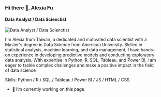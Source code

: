 ### Hi there 👋, Alexia Fu
#### Data Analyst / Data Scienctist
![Data Analyst / Data Scienctist](https://media.licdn.com/dms/image/C4D16AQG4SfxuRABW5A/profile-displaybackgroundimage-shrink_350_1400/0/1663860930129?e=1694044800&v=beta&t=y1Evo7TqtjRaLIoEAAbjhOTZsBJz_27EszPOpVlsV_Q)

I'm Alexia from Taiwan, a dedicated and motivated data scientist with a Master's degree in Data Science from American University. Skilled in statistical analysis, machine learning, and data management, I have hands-on experience in developing predictive models and conducting exploratory data analysis. With expertise in Python, R, SQL, Tableau, and Power BI, I am eager to tackle complex challenges and make a positive impact in the field of data science

Skills: Python / R / SQL / Tableau / Power BI / JS / HTML / CSS

- 🔭 I’m currently working on this page. 











